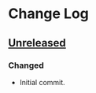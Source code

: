 # Change Log

## [Unreleased]
### Changed
- Initial commit.

[Unreleased]: https://github.com/your-name/clj-dirq/compare/0.0.1...HEAD
